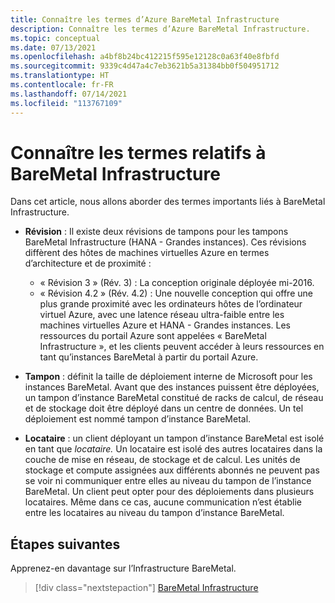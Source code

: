 ```yaml
---
title: Connaître les termes d’Azure BareMetal Infrastructure
description: Connaître les termes d’Azure BareMetal Infrastructure.
ms.topic: conceptual
ms.date: 07/13/2021
ms.openlocfilehash: a4bf8b24bc412215f595e12128c0a63f40e8fbfd
ms.sourcegitcommit: 9339c4d47a4c7eb3621b5a31384bb0f504951712
ms.translationtype: HT
ms.contentlocale: fr-FR
ms.lasthandoff: 07/14/2021
ms.locfileid: "113767109"
---
```

# <a name="know-the-terms-for-baremetal-infrastructure"></a>Connaître les termes relatifs à BareMetal Infrastructure

Dans cet article, nous allons aborder des termes importants liés à BareMetal Infrastructure.

- **Révision** : Il existe deux révisions de tampons pour les tampons BareMetal Infrastructure (HANA - Grandes instances). Ces révisions diffèrent des hôtes de machines virtuelles Azure en termes d’architecture et de proximité :
    - « Révision 3 » (Rév. 3) : La conception originale déployée mi-2016.
    - « Révision 4.2 » (Rév. 4.2) : Une nouvelle conception qui offre une plus grande proximité avec les ordinateurs hôtes de l’ordinateur virtuel Azure, avec une latence réseau ultra-faible entre les machines virtuelles Azure et HANA - Grandes instances. Les ressources du portail Azure sont appelées « BareMetal Infrastructure », et les clients peuvent accéder à leurs ressources en tant qu’instances BareMetal à partir du portail Azure.

- **Tampon** : définit la taille de déploiement interne de Microsoft pour les instances BareMetal. Avant que des instances puissent être déployées, un tampon d’instance BareMetal constitué de racks de calcul, de réseau et de stockage doit être déployé dans un centre de données. Un tel déploiement est nommé tampon d’instance BareMetal.

- **Locataire** : un client déployant un tampon d’instance BareMetal est isolé en tant que *locataire.* Un locataire est isolé des autres locataires dans la couche de mise en réseau, de stockage et de calcul. Les unités de stockage et compute assignées aux différents abonnés ne peuvent pas se voir ni communiquer entre elles au niveau du tampon de l’instance BareMetal. Un client peut opter pour des déploiements dans plusieurs locataires. Même dans ce cas, aucune communication n’est établie entre les locataires au niveau du tampon d’instance BareMetal.

## <a name="next-steps"></a>Étapes suivantes

Apprenez-en davantage sur l’Infrastructure BareMetal.

> [!div class="nextstepaction"]
> [BareMetal Infrastructure](concepts-baremetal-infrastructure-overview.md)
